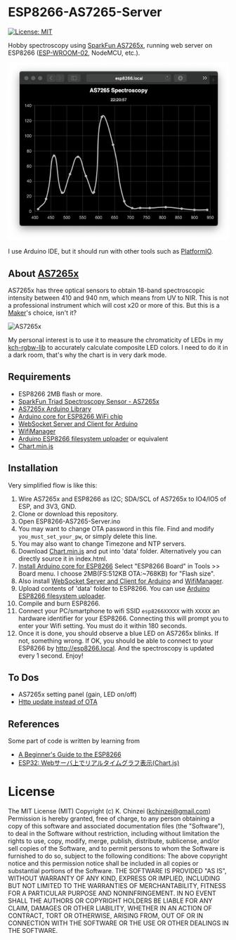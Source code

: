 # ESP8266-AS7265-Server

[![License: MIT](https://img.shields.io/badge/License-MIT-yellow.svg)](https://opensource.org/licenses/MIT)

Hobby spectroscopy using [SparkFun AS7265x](https://learn.sparkfun.com/tutorials/spectral-triad-as7265x-hookup-guide), running web server on ESP8266 ([ESP-WROOM-02](https://www.switch-science.com/catalog/2346/), NodeMCU, etc.).

![ESP8266-AS7265-Server](./Artwortks/screenshot.png "Sample screen of ESP8266-AS7265-Server")

I use Arduino IDE, but it should run with other tools such as [PlatformIO](https://platformio.org).

## About [AS7265x](https://www.sparkfun.com/products/15050)

AS7265x has three optical sensors to obtain 18-band spectroscopic intensity between 410 and 940 nm, which means from UV to NIR. This is not a professional instrument which will cost x20 or more of this. But this is a [Maker](https://makezine.com)'s choice, isn't it?

![AS7265x](https://cdn.sparkfun.com/r/500-500/assets/parts/1/3/3/9/3/15050-SparkFun_Triad_Spectroscopy_Sensor_-_AS7265x__Qwiic_-01.jpg "Overview of AS7265x")

My personal interest is to use it to measure the chromaticity of LEDs in my [kch-rgbw-lib](https://github.com/kchinzei/kch-rgbw-lib) to accurately calculate composite LED colors. I need to do it in a dark room, that's why the chart is in very dark mode.

## Requirements

- ESP8266 2MB flash or more.
- [SparkFun Triad Spectroscopy Sensor - AS7265x](https://www.sparkfun.com/products/15050)
- [AS7265x Arduino Library](https://github.com/sparkfun/SparkFun_AS7265x_Arduino_Library)
- [Arduino core for ESP8266 WiFi chip](https://github.com/esp8266/Arduino)
- [WebSocket Server and Client for Arduino](https://github.com/Links2004/arduinoWebSockets)
- [WifiManager](https://github.com/tzapu/WiFiManager)
- [Arduino ESP8266 filesystem uploader](https://github.com/esp8266/arduino-esp8266fs-plugin) or equivalent
- [Chart.min.js](https://cdnjs.cloudflare.com/ajax/libs/Chart.js/2.9.4/Chart.min.js)


## Installation

Very simplified flow is like this:
1. Wire AS7265x and ESP8266 as I2C; SDA/SCL of AS7265x to IO4/IO5 of ESP, and 3V3, GND.
1. Clone or download this repository.
1. Open ESP8266-AS7265-Server.ino
1. You may want to change OTA password in this file. Find and modify `you_must_set_your_pw`, or simply delete this line.
1. You may also want to change Timezone and NTP servers.
1. Download [Chart.min.js](https://cdnjs.cloudflare.com/ajax/libs/Chart.js/2.9.4/Chart.min.js) and put into 'data' folder. Alternatively you can directly source it in index.html.
1. [Install Arduino core for ESP8266](https://github.com/esp8266/Arduino#installing-with-boards-manager) Select "ESP8266 Board" in Tools >> Board menu. I choose 2MB(FS:512KB OTA:~768KB) for "Flash size".
1. Also install [WebSocket Server and Client for Arduino](https://github.com/Links2004/arduinoWebSockets) and [WifiManager](https://github.com/tzapu/WiFiManager).
1. Upload contents of 'data' folder to ESP8266. You can use [Arduino ESP8266 filesystem uploader](https://github.com/esp8266/arduino-esp8266fs-plugin).
1. Compile and burn ESP8266.
1. Connect your PC/smartphone to wifi SSID `esp8266XXXXX` with `XXXXX` an hardware identifier for your ESP8266. Connecting this will prompt you to enter your Wifi setting. You must do it within 180 seconds.
1. Once it is done, you should observe a blue LED on AS7265x blinks. If not, something wrong. If OK, you should be able to connect to your ESP8266 by http://esp8266.local. And the spectroscopy is updated every 1 second. Enjoy!

## To Dos

- AS7265x setting panel (gain, LED on/off)
- [Http update instead of OTA](https://arduino-esp8266.readthedocs.io/en/latest/ota_updates/readme.html#http-server)

## References

Some part of code is written by learning from

- [A Beginner's Guide to the ESP8266](https://tttapa.github.io/ESP8266/Chap01%20-%20ESP8266.html)
- [ESP32: Webサーバ上でリアルタイムグラフ表示(Chart.js)](https://web.is.tokushima-u.ac.jp/wp/blog/2019/07/12/esp32-webサーバ上でグラフ表示chart-js/)

# License

The MIT License (MIT)
Copyright (c) K. Chinzei (kchinzei@gmail.com)
Permission is hereby granted, free of charge, to any person obtaining a copy
of this software and associated documentation files (the "Software"), to deal
in the Software without restriction, including without limitation the rights
to use, copy, modify, merge, publish, distribute, sublicense, and/or sell
copies of the Software, and to permit persons to whom the Software is
furnished to do so, subject to the following conditions:
The above copyright notice and this permission notice shall be included in
all copies or substantial portions of the Software.
THE SOFTWARE IS PROVIDED "AS IS", WITHOUT WARRANTY OF ANY KIND, EXPRESS OR
IMPLIED, INCLUDING BUT NOT LIMITED TO THE WARRANTIES OF MERCHANTABILITY,
FITNESS FOR A PARTICULAR PURPOSE AND NONINFRINGEMENT. IN NO EVENT SHALL THE
AUTHORS OR COPYRIGHT HOLDERS BE LIABLE FOR ANY CLAIM, DAMAGES OR OTHER
LIABILITY, WHETHER IN AN ACTION OF CONTRACT, TORT OR OTHERWISE, ARISING FROM,
OUT OF OR IN CONNECTION WITH THE SOFTWARE OR THE USE OR OTHER DEALINGS IN
THE SOFTWARE.
